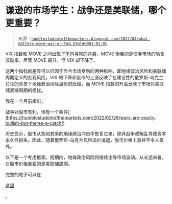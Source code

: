 <!--yml

分类：未分类

日期：2024-05-18 01:46:05

-->

# 谦逊的市场学生：战争还是美联储，哪个更重要？

> 来源：[`humblestudentofthemarkets.blogspot.com/2022/04/what-matters-more-war-or-fed.html#0001-01-01`](https://humblestudentofthemarkets.blogspot.com/2022/04/what-matters-more-war-or-fed.html#0001-01-01)

VIX 指数和 MOVE 之间出现了不同寻常的背离，MOVE 衡量的是债券市场的隐含波动率。尽管 MOVE 飙升，但 VIX 却下降了。

这两个指标的差异可以归因于当今市场受到的两种影响，即地缘政治风险和美联储周期定义的宏观风险。VIX 的下降和股市的上涨反映了在建设性的俄罗斯-乌克兰讨论的背景下地缘政治风险溢价的压缩，而 MOVE 指数的升高反映了市场对美联储紧缩周期的担忧。

我在一个月前指出，

战争对股市有利，但有一个条件](https://humblestudentofthemarkets.com/2022/02/26/wars-are-equity-bullish-but-theres-a-catch/)

历史显示，股市从突如其来的地缘政治冲击中恢复过来，除非战争或叛乱导致资本永久性损失。因此，随着俄罗斯-乌克兰风险溢价消退，股市价格上涨并不令人意外。

以下是一个考虑框架。短期内，地缘政治风险将继续主导市场波动。从长远来看，对股市价格重要的是美联储周期。

完整的帖子可以在

[这里](https://humblestudentofthemarkets.com/2022/04/02/what-matters-more-the-war-or-the-fed/)

。
